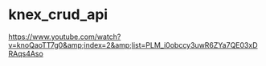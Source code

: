 # knex_crud_api
https://www.youtube.com/watch?v=knoQaoTT7g0&amp;index=2&amp;list=PLM_i0obccy3uwR6ZYa7QE03xDRAqs4Aso
